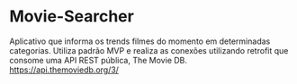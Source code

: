 # Movie-Searcher
Aplicativo que informa os trends filmes do momento em determinadas categorias. Utiliza padrão MVP e realiza as conexões utilizando retrofit que consome uma API REST pública, The Movie DB.
https://api.themoviedb.org/3/
